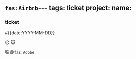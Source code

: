 `fas:Airbnb`---
tags: ticket
project: 
name:
---
### ticket
#{{date:YYYY-MM-DD}}

😢 😺

😺😅`fas:Adobe`
